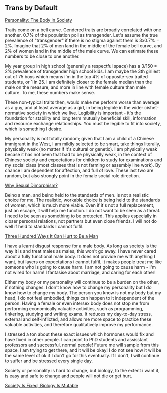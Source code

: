 ## Trans by Default

[Personality: The Body in Society](https://meltingasphalt.com/personality-the-body-in-society/)

Traits come on a bell curve. Gendered traits are broadly correlated with one another. 0.7% of the population poll as transgender. Let's assume the true prevalence of "transgender" if there is no stigma against them is 3x0.7% = 2%. Imagine that 2% of men land in the middle of the female bell curve, and 2% of women land in the middle of the male curve. We can estimate these numbers to be close to one another.

My year group in high school (generally a respectful space) has a 3/150 = 2% prevalence of transgender high school kids. I am maybe the 3th girliest out of 75 boys which means i'm in the top 4% of opposite-sex traited students, or 1 in 25. I am definitely closer to the female median than the male on the measure, and more in line with female culture than male culture. To me, these numbers make sense. 

These non-typical traits then, would make me perform worse than average as a guy, and at least average as a girl, in being legible in the wider cishet-normative society in which we live. Legibility is important - it's the foundation for stability and long term mutually beneficial skill, information and resource exchange relationships. You must be legible to fit into society, which is something I desire.

My personality is not totally random; given that I am a child of a Chinese immigrant in the West, I am mildly selected to be smart, take things literally, physically weak (no matter if it's cultural or genetic). I am physically weak becase it has not been that bad to be physically weak, in the context of Chinese society and expectations for children to study for examinations and my social class (most classes that is not farming or assembly line work). By chance I am dependent for affection, and full of love. These last two are random, but also strongly point in the female social role direction.

[Why Sexual Dimorphism?](https://malmesbury.substack.com/i/45876739/part-the-dimorphification)

Being a man, and being held to the standards of men, is not a realistic choice for me. The realistic, workable choice is being held to the standards of women, which is much more viable. Even if it's not a full replacement, just an escape, it will help me function. I do not want to be seen as a threat. I need to be seen as something to be protected. This applies especially in closer personal relations, not partners but even close friends. I will not do well if held to standards I cannot fulfil.

[Three Hundred Ways It Can Hurt to Be a Man](https://elodes.substack.com/p/three-hundred-ways-it-can-hurt-to)

I have a learnt disgust response for a male body. As long as society is the way it is and treat males as males, this won't go away. I have never cared about a fully functional male body. It does not provide me with anything I want, but layers on expectations i cannot fulfil. It makes people treat me like someone who is going to cause harm. I am not going to cause harm - I'm not wired for harm! I fantasise about marriage, and caring for each other!

Either my body or my personality will continue to be a burden on the other, if nothing changes. I don't know how to change my personality but I do know how to change my body. The person you know is not my body but my head, I do not feel embodied, things can happen to it independent of the person. Having a female or even intersex body does not stop me from performing economically valuable activities, such as programming, tinkering, studying and writing exams. It reduces my day-to-day stress, external and self-inflicted, and allows me more space to practice these valuable activities, and therefore qualitatively improve my performance. 

I stressed a ton about these exact issues which hormones would fix and have fixed in other people. I can point to PhD students and assisstant professors and successful, normal people! Future me will sample from this space, I am trying to get there, and it will be okay! I do not see how it will be the same level of ok if I don't go for this eventually. If I don't, I will continue to suffer and be stressed every single day. 

Society or personality is hard to change, but biology, to the extent i want it, is easy and safe to change and people will not die or get hurt.

[Society Is Fixed, Biology Is Mutable](https://slatestarcodex.com/2014/09/10/society-is-fixed-biology-is-mutable/)





